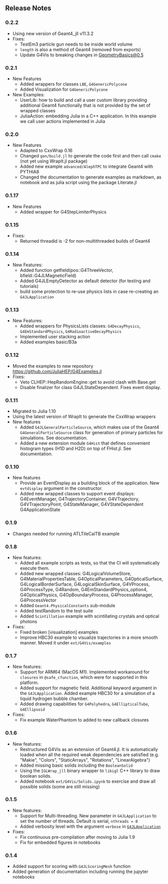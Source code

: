 ## Release Notes

### 0.2.2
- Using new version of Geant4_jll v11.3.2
- Fixes:
    - TestEm3 particle gun needs to be inside world volume
    - `length` is also a method of Geant4 (removed from exports)
    - Update G4Vis to breaking changes in GeometryBasics@0.5

### 0.2.1
- New Features
    - Added wrappers for classes `LBE`, `G4GenericPolycone`
    - Added Visualization for `G4GenericPolycone`
- New Examples:
    - UserLib: how to build and call a user custom library providing additional Geant4 functionally that is not provided by the set of wrapped classes
    - JuliaAction: embedding Julia in a C++ application. In this example we call user actions implemented in Julia

### 0.2.0
- New Features
    - Adapted to CxxWrap 0.16
    - Changed `gen/build.jl` to generate the code first and then call `cmake` (not yet using WrapIt.jl package)
    - Added new example `advanced/AlephTPC` to integrate Geant4 with PYTHIA8
    - Changed the documentation to generate examples as markdown, as notebook and as julia script using the package Literate.jl 

### 0.1.17
- New Features
    - Added wrapper for G4StepLimiterPhysics
    
### 0.1.15
- Fixes:
    - Returned threadid is -2 for non-multithreaded builds of Geant4

### 0.1.14
- New Features:
    - Added function getfield(pos::G4ThreeVector, bfield::G4JLMagneticField)
    - Added G4JLEmptyDetector as default detector (for testing and tutorials)
    - build some protection to re-use physics lists in case re-creating an `G4JLApplication` 

### 0.1.13
- New Features:
    - Added wrappers for PhysicsLists classes: `G4DecayPhysics`, `G4EmStandardPhysics`, `G4RadioactiveDecayPhysics`
    - Implemented user stacking action
    - Added examples basic/B3a
### 0.1.12
- Moved the examples to new repository https://github.com/JuliaHEP/G4Examples.jl
- Fixes:
    - Veto CLHEP::HepRandomEngine::get to avoid clash with Base.get
    - Disable finalizer for class G4JLStateDependent. Fixes event display.

### 0.1.11
- Migrated to Julia 1.10
- Using the latest version of WrapIt to generate the CxxWrap wrappers
- New features
    - Added `G4JLGeneralParticleSource`, which makes use of the Geant4 `G4GeneralParticleSource` class for generation of primary particles for simulations. See documentation.
    - Added a new extension module `G4Hist` that defines convenient histogram types (H1D and H2D) on top of FHist.jl. See documentation. 
### 0.1.10
- New features
    - Provide an EventDisplay as a building block of the application. New `evtdisplay` argument in the constructor. 
    - Added new wrapped classes to support event displays: G4EventManager, G4TrajectoryContainer, G4VTrajectory, G4VTrajectoryPoint, G4StateManager, G4VStateDependent G4ApplicationState
### 0.1.9
- Changes needed for running ATLTileCalTB example 
### 0.1.8
- New features:
    - Added all example scripts as tests, so that the CI will systematically execute them.
    - Added new wrapped classes: G4LogicalVolumeStore, G4MaterialPropertiesTable, G4OpticalParameters, G4OpticalSurface, G4LogicalBorderSurface, G4LogicalSkinSurface, G4VProcess, G4ProcessType, G4Random, G4EmStandardPhysics_option4, G4OpticalPhysics, G4OpBoundaryProcess, G4ProcessManager, G4ProcessVector
    - Added `Geant4.PhysicalConstants` sub-module
    - Added testRandom to the test suite
    - Added `Scintillation` example with scintillating crystals and optical photons
- Fixes:
    - Fixed broken [visualization] examples
    - Improve HBC30 example to visualize trajectories in a more smooth manner. Moved it under `ext/G4Vis/examples`
### 0.1.7
- New features:
    - Support for ARM64 (MacOS M1). Implemented workaround for `closures` in `@safe_cfunction`, which were for supported in this  platform. 
    - Added support for magnetic field. Additional keyword argument in the `G4JLApplication`. Added example HBC30 for a simulation of a liquid hydrogen bubble chamber.
    - Added drawing capabilities for `G4Polyhedra`, `G4EllipticalTube`, `G4Ellipsoid`
- Fixes:
    - Fix example WaterPhantom to added to new callback closures
### 0.1.6
- New features:
    - Restructured G4Vis as an extension of Geant4.jl. It is automatically loaded when all the required weak dependencies are satisfied (e.g. "Makie", "Colors", "StaticArrays", "Rotations", "LinearAlgebra")
    - Added missing basic solids including the `BooleanSolid`
    - Using the `IGLWrap_jll` binary wrapper to `libigl` C++ library to draw boolean solids.
    - Added notebook `ext/G4Vis/Solids.ipynb` to exercise and draw all possible solids (some are still missing)
### 0.1.5
- New features:
    - Support for Multi-threading. New parameter in `G4JLApplication` to set the number of threads. Default is serial, `nthreads = 0`
    - Added verbosity level with the argument `verbose` in [`G4JLApplication`](@ref)
- Fixes:
    - Fix continuous pre-compilation after moving to Julia 1.9
    - Fix for embedded figures in notebooks
### 0.1.4
- Added support for scoring with `G4JLScoringMesh` function
- Added generation of documentation including running the jupyter notebooks
